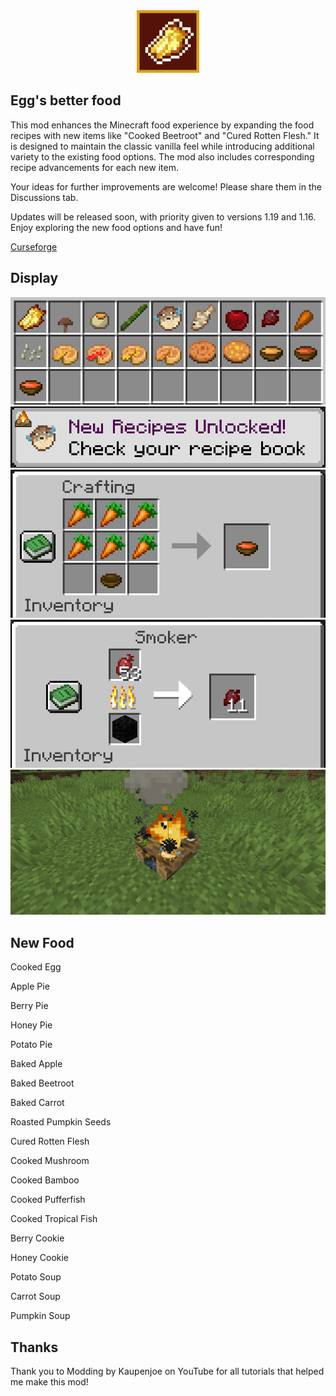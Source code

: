 <div align="center">
  <img src="src/main/resources/assets/eggsbettervanillafood/textures/gui/icon.png" alt="Project Icon" width="100" />
</div>

## Egg's better food ##

This mod enhances the Minecraft food experience by expanding the food recipes with new items like "Cooked Beetroot" and "Cured Rotten Flesh." It is designed to maintain the classic vanilla feel while introducing additional variety to the existing food options. The mod also includes corresponding recipe advancements for each new item.

Your ideas for further improvements are welcome! Please share them in the Discussions tab.

Updates will be released soon, with priority given to versions 1.19 and 1.16. Enjoy exploring the new food options and have fun!

[Curseforge](https://www.curseforge.com/minecraft/mc-mods/eggs-better-vanilla-food)

## Display ##
<div align="center">
  <img src="display/mod_tab.png" alt="Project Icon" width="" />
</div>
<div align="center">
  <img src="display/advancement_manager.png" alt="Project Icon" width="" />
</div>
<div align="center">
  <img src="display/crafting.png" alt="Project Icon" width="" />
</div>
<div align="center">
  <img src="display/smoker.png" alt="Project Icon" width="" />
</div>
<div align="center">
  <img src="display/campfire.png" alt="Project Icon" width="" />
</div>


## New Food ##

Cooked Egg <br>

Apple Pie<br>

Berry Pie<br>

Honey Pie<br>

Potato Pie<br>

Baked Apple<br>

Baked Beetroot<br>

Baked Carrot<br>

Roasted Pumpkin Seeds<br>

Cured Rotten Flesh<br>

Cooked Mushroom<br>

Cooked Bamboo<br>

Cooked Pufferfish<br>

Cooked Tropical Fish<br>

Berry Cookie<br>

Honey Cookie<br>

Potato Soup<br>

Carrot Soup<br>

Pumpkin Soup
<br>

## Thanks ##
Thank you to Modding by Kaupenjoe on YouTube for all tutorials that helped me make this mod!
